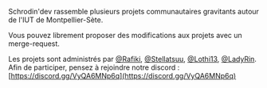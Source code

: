 Schrodin'dev rassemble plusieurs projets communautaires gravitants autour de l'IUT de Montpellier-Sète.

Vous pouvez librement proposer des modifications aux projets avec un merge-request.

Les projets sont administrés par [@Rafiki](https://github.com/Rafiki13), [@Stellatsuu](https://github.com/Stellatsuu), [@Lothi13](https://github.com/Lois-Odiardo), [@LadyRin](https://github.com/LadyRin). Afin de participer, pensez à rejoindre notre discord : [https://discord.gg/VyQA6MNp6q](https://discord.gg/VyQA6MNp6q)

